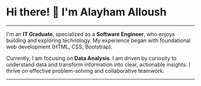 # Hi there! 👋 I'm Alayham Alloush

---

I'm an **IT Graduate**, specialized as a **Software Engineer**, who enjoys building and exploring technology.
My experience began with foundational web development (HTML, CSS, Bootstrap).

Currently, I am focusing on **Data Analysis**. I am driven by curiosity to understand data and transform information into clear, actionable insights. I thrive on effective problem-solving and collaborative teamwork.

---
